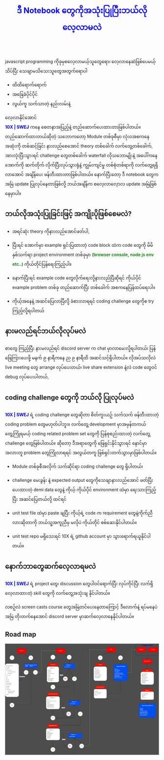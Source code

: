 <h1 align="center" style="color:blue; font-size:25px;padding-block:50px"><b> ဒီ Notebook တွေကိုအသုံးပြုပြီးဘယ်လို လေ့လာမလဲ</b></h1>

 javascript programming ကိုခုမှစလေ့လာမယ့်သူတွေရော၊ လေ့လာနေဆဲဖြစ်ပေမယ့် သိပ်ပြီး သေချာမသိသေးသူတွေအတွက်ရောပါ

-  ထိထိရောက်ရောက်
-  အခြေခံပိုင်ပိုင်
-  လွယ်ကူ သက်သာတဲ့ နည်းလမ်းနဲ့

လေ့လာနိုင်အောင် <br/> <span style="color:blue; font-weight:bold"> 10X | SWEJ</span> ကနေ စေတနာအပြည့်နဲ့ တည်ဆောက်ပေးထားတာဖြစ်ပါတယ်။
တည်ဆောက်ထားတယ်ဆိုတဲ့ သဘောကတော့ Module တစ်ခုစီမှာ လုံးဝအစကနေ အဆုံးကို တစ်ဆင့်ခြင်း နားလည်စေအောင် theory တစ်ခေါက် လက်တွေ့တစ်ခေါက်, အားလုံးပြီးသွားရင် challenge တွေတစ်ခေါက် waterfall လိုသဘောမျိုးနဲ့ အပေါ်ကနေအောက်ကို ဆက်တိုက် လိုက်ပြီးလုပ်သွားရုံနဲ့ ကျွမ်းကျင်မှု တစ်စုံတစ်ရာကို လက်တွေ့ရရှိလာအောင် အချိန်ပေး ဖန်တီးထားတာဖြစ်ပါတယ်။ နောက်ပြီးတော့ ဒီ notebook တွေက အမြဲ update ပြုလုပ်နေတာဖြစ်လို့ ဘယ်အချိန်က စလေ့လာလေ့ာလ update အမြဲဖြစ်နေမှာပါ။

## ဘယ်လိုအသုံးပြုခြင်းဖြင့် အကျိုးပိုဖြစ်စေမလဲ?

-  အရင်ဆုံး theory ကိုနားလည်အောင်ဖတ်ပါ,

-  ပြီးရင် အောက်မှာ example ရှင်းပြထားတဲ့ code block ထဲက code တွေကို မိမိ နှစ်သက်ရာ project environment တစ်ခုမှာ <span style="color:green; font-weight:600">(browser console, node js env etc..)</span> ကိုယ်တိုင်ပြန်ရေးကြည့်ပါ။

-  နောက်ပြီးရင် example code တွေလိုက်ရေးလို့နားလည်ပြီဆိုရင်
   ကိုယ်ပိုင် example problem တစ်ခု တည်ဆောက်ပြီး တစ်ခေါက် အစကနေပြန်ထပ်ရေးပါ။

-  ကိုယ့်အနေနဲ့ အဆင်ပြေလာပြီလို့ ခံစားလာရရင် coding challenge တွေကိုစ try ကြည့်လို့ရပါတယ်

## နားမလည်ရင်ဘယ်လိုလုပ်မလဲ

စာတွေ ကြည့်ပြီး နားမလည်ရင် discord server က chat မှာလာမေးလို့ရပါတယ်၊ ပြန်ဖြေကြားပေးဖို့ မနက် ၉ နာရီကနေ ည ၉ နာရီထိ အဆင်သင့်ရှိပါတယ်။ လိုအပ်သလိုလဲ live meeting တွေ arrange လုပ်ပေးတယ်၊ live share extension နဲ့လဲ code တွေဝင် debug လုပ်ပေးပါတယ်,


## coding challenge တွေကို ဘယ်လို ပြုလုပ်မလဲ

 <span style="color:blue; font-weight:bold"> 10X | SWEJ</span> ရဲ့ coding challenge တွေဆိုတာ စိတ်ကူးယဥ် သက်သက် ဖန်တီးထားတဲ့ coding problem တွေမဟုတ်ပါဘူး။ လက်တွေ့ development မှာအမှန်တကယ် တွေ့ကြုံရမယ့် coding related problem set တွေကို ပြန်စုစည်းထားတဲ့ လက်တွေ့ challenge တွေဖြစ်ပါတယ်။ ဆိုတော့ ဒီအရာတွေကို ‌ဖြေရှင်းနိုင်သွားရင် နောင်မှာ အလားတူ problem တွေကြုံလာရရင် အလွယ်တကူ ဖြစ်ရှင်းတက်သွားမှာဖြစ်ပါတယ်။

-  Module တစ်ခုစီအလိုက် သက်ဆိုင်ရာ coding challenge တွေ ရှိပါတယ်၊

-  challenge မေးခွန်း နဲ့ expected output တွေကိုသေချာနားလည်အောင် ဖတ်ပြီး ပေးထားတဲ့ demi data တွေနဲ့ ကိုယ့် ကိုယ်ပိုင် environment ထဲမှာ ရေးသားကြည့်ပြီး အဆင်ပြေတယ်လို့ ထင်ရင်

-  unit test file ထဲမှာ paste ချပြီး ကိုယ့်ရဲ့ code က requirement တွေနဲ့ကိုက်ညီလားဆိုတာကို ဘယ်သူ့အကူညီမှ မလိုပဲ ကိုယ်တိုင် စစ်ဆေးနိုင်ပါတယ်။

-  unit test repo မရှိသေးရင် 10X ရဲ့ github account မှာ သွားရောက်ရယူနိုင်ပါတယ်။

## နောက်ဘာတွေဆက်လေ့လာရမလဲ

 <span style="color:blue; font-weight:bold"> 10X | SWEJ</span> ရဲ့ project တွေ၊ discussion တွေပါဝင်ရောက်ပြီး လုပ်ကိုင်ပြီး လက်ရှိ လေ့လာထားတဲ့ skill တွေကို လက်တွေ့အသုံးချ နိုင်ပါတယ်။

လစဥ်လဲ screen casts course တွေအမြဲတင်ပေးနေတာကြောင့် ဒီလောက်နဲ့ ရပ်မနေပဲ အမြဲ တိုးတက်နေအောင် discord server မှာဆက်လေ့လာနေနိုင်ပါတယ်။


## Road map

<img src="./road_map//ROADMAP.png"/>